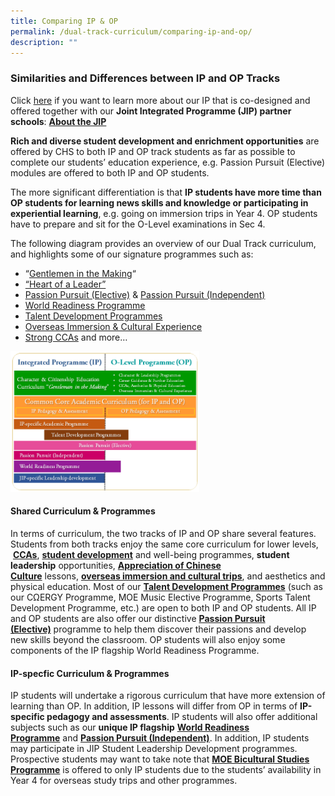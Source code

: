 ```yaml
---
title: Comparing IP & OP
permalink: /dual-track-curriculum/comparing-ip-and-op/
description: ""
---
```

### Similarities and Differences between IP and OP Tracks

Click [here](/dual-track-curriculum/Integrated-Programme/overview/) if you want to learn more about our IP that is co-designed and offered together with our **Joint Integrated Programme (JIP) partner schools**: **[About the JIP](/dual-track-curriculum/Integrated-Programme/overview/)**

**Rich and diverse student development and enrichment opportunities** are offered by CHS to both IP and OP track students as far as possible to complete our students’ education experience, e.g. Passion Pursuit (Elective) modules are offered to both IP and OP students.

The more significant differentiation is that **IP students have more time than OP students for learning news skills and knowledge or participating in experiential learning**, e.g. going on immersion trips in Year 4. OP students have to prepare and sit for the O-Level examinations in Sec 4.

The following diagram provides an overview of our Dual Track curriculum, and highlights some of our signature programmes such as:

*   “[Gentlemen in the Making](/student-development/Character-Education/overview/)“
*   [“Heart of a Leader”](/student-development/student-leadership-development/)
*   [Passion Pursuit (Elective)](/secondary/Distinctive-Programmes/passion-pursuit/elective/) & [Passion Pursuit (Independent)](/secondary/Distinctive-Programmes/passion-pursuit/independent/)
*   [World Readiness Programme](/secondary/Distinctive-Programmes/world-readiness-programme/)
*   [Talent Development Programmes](/secondary/Talent-Development/overview/)
*   [Overseas Immersion & Cultural Experience](/secondary/Distinctive-Programmes/overseas-immersion-and-cultural-experience/)
*   [Strong CCAs](/non-academic/Physical-Education/overview/) and more…

<img src="/images/dual1.png" style="width:60%">

#### Shared Curriculum & Programmes

In terms of curriculum, the two tracks of IP and OP share several features. Students from both tracks enjoy the same core curriculum for lower levels,  **[CCAs](/non-academic/Physical-Education/overview/)**, **[student development](/student-development/Character-Education/overview/)** and well-being programmes, **student leadership** opportunities, **[Appreciation of Chinese Culture](/sap-flagship-programme/)** lessons, [**overseas immersion and cultural trips**](/secondary/Distinctive-Programmes/overseas-immersion-and-cultural-experience/), and aesthetics and physical education. Most of our **[Talent Development Programmes](/secondary/Talent-Development/overview/)** (such as our CΩERGY Programme, MOE Music Elective Programme, Sports Talent Development Programme, etc.) are open to both IP and OP students. All IP and OP students are also offer our distinctive **[Passion Pursuit (Elective)](/secondary/Distinctive-Programmes/passion-pursuit/elective/)** programme to help them discover their passions and develop new skills beyond the classroom. OP students will also enjoy some components of the IP flagship World Readiness Programme.

#### IP-specfic Curriculum & Programmes

IP students will undertake a rigorous curriculum that have more extension of learning than OP. In addition, IP lessons will differ from OP in terms of **IP-specific pedagogy and assessments**. IP students will also offer additional subjects such as our **unique IP flagship** **[World Readiness Programme](/secondary/Distinctive-Programmes/world-readiness-programme/)** and **[Passion Pursuit (Independent)](/secondary/Distinctive-Programmes/passion-pursuit/independent/)**. In addition, IP students may participate in JIP Student Leadership Development programmes. Prospective students may want to take note that **[MOE Bicultural Studies Programme](/secondary/Talent-Development/bicultural-studies-programme/)** is offered to only IP students due to the students’ availability in Year 4 for overseas study trips and other programmes.